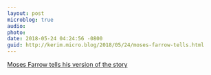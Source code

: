 ```yaml
---
layout: post
microblog: true
audio: 
photo: 
date: 2018-05-24 04:24:56 -0800
guid: http://kerim.micro.blog/2018/05/24/moses-farrow-tells.html
---
```

[Moses Farrow tells his version of the story](http://mosesfarrow.blogspot.tw/2018/05/a-son-speaks-out-by-moses-farrow.html)

